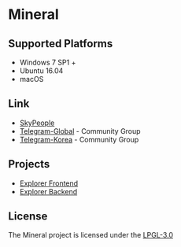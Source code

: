 # Mineral

Supported Platforms
------
* Windows 7 SP1 +
* Ubuntu 16.04
* macOS

Link
------
* [SkyPeople](http://skypeople.co.kr/)
* [Telegram-Global](https://t.me/MineralHubGLOBAL) - Community Group
* [Telegram-Korea](https://t.me/MineralHubKOR) - Community Group

Projects
------
* [Explorer Frontend](https://github.com/mineral-project/mineral-frontend)
* [Explorer Backend](https://github.com/mineral-project/mineral-explorer)

License
------
The Mineral project is licensed under the [LPGL-3.0](LICENSE)

